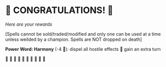 # :sparkler: CONGRATULATIONS! :sparkler: 
*Here are your rewards*

[Spells cannot be sold/traded/modified and only one can be used at a time unless weilded by a champion. Spells are NOT dropped on death]

**Power Word: Harmony** (-4 🔷): dispel all hostile effects 🔀 gain an extra turn

:sparkler: :sparkler: :sparkler: :sparkler: :sparkler: :sparkler: :sparkler: :sparkler: :sparkler: :sparkler: 
